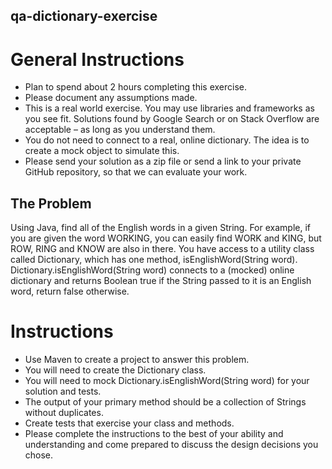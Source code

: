 ## qa-dictionary-exercise

# General Instructions
- Plan to spend about 2 hours completing this exercise.
- Please document any assumptions made.
- This is a real world exercise.  You may use libraries and frameworks as you see fit.  Solutions found by Google Search or on Stack Overflow are acceptable – as long as you understand them.
- You do not need to connect to a real, online dictionary.  The idea is to create a mock object to simulate this.
- Please send your solution as a zip file or send a link to your private GitHub repository, so that we can evaluate your work.

## The Problem

Using Java, find all of the English words in a given String.  For example, if you are given the word WORKING, you can easily find WORK and KING, but ROW, RING and KNOW are also in there.  You have access to a utility class called Dictionary, which has one method, isEnglishWord(String word).  Dictionary.isEnglishWord(String word) connects to a (mocked) online dictionary and returns Boolean true if the String passed to it is an English word, return false otherwise.

# Instructions
- Use Maven to create a project to answer this problem.
- You will need to create the Dictionary class.
- You will need to mock Dictionary.isEnglishWord(String word) for your solution and tests.
- The output of your primary method should be a collection of Strings without duplicates.
- Create tests that exercise your class and methods.
- Please complete the instructions to the best of your ability and understanding and come prepared to discuss the design decisions you chose.